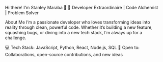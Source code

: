 Hi there! I'm Stanley Maraba 👋
🌟 Developer Extraordinaire | Code Alchemist | Problem Solver

About Me
I’m a passionate developer who loves transforming ideas into reality through clean, powerful code. Whether it’s building a new feature, squashing bugs, or diving into a new tech stack, I’m always up for a challenge.

💻 Tech Stack: JavaScript, Python, React, Node.js, SQL
🚀 Open to: Collaborations, open-source contributions, and new ideas
